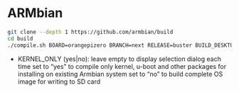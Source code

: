 <!-- TITLE: Opizero -->
<!-- SUBTITLE: A quick summary of Opizero -->

# ARMbian


```sh
git clone --depth 1 https://github.com/armbian/build
cd build
./compile.sh BOARD=orangepizero BRANCH=next RELEASE=buster BUILD_DESKTOP=no KERNEL_ONLY=no KERNEL_CONFIGURE=no
```

* KERNEL_ONLY (yes|no): leave empty to display selection dialog each time
set to “yes” to compile only kernel, u-boot and other packages for installing on existing Armbian system
set to “no” to build complete OS image for writing to SD card